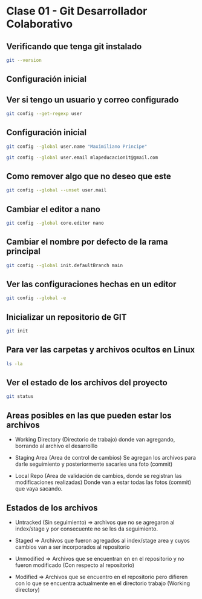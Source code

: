 # Clase 01 -  Git Desarrollador Colaborativo

## Verificando que tenga git instalado

```sh
git --version
```

## Configuración inicial


## Ver si tengo un usuario y correo configurado

```sh
git config --get-regexp user
```


## Configuración inicial

```sh
git config --global user.name "Maximiliano Principe"
```

```sh
git config --global user.email mlapeducacionit@gmail.com
```


## Como remover algo que no deseo que este

```sh
git config --global --unset user.mail
```


## Cambiar el editor a nano

```sh
git config --global core.editor nano
```


## Cambiar el nombre por defecto de la rama principal

```sh
git config --global init.defaultBranch main
```

## Ver las configuraciones hechas en un editor

```sh
git config --global -e
```

## Inicializar un repositorio de GIT

```sh
git init
```

## Para ver las carpetas y archivos ocultos en Linux

```sh
ls -la
```

## Ver el estado de los archivos del proyecto

```sh
git status
```


## Areas posibles en las que pueden estar los archivos

* Working Directory (Directorio de trabajo) donde van agregando, borrando al archivo el desarrolllo

* Staging Area (Area de control de cambios) Se agregan los archivos para darle seguimiento y posteriormente sacarles una foto (commit)

* Local Repo (Area de validación de cambios, donde se registran las modificaciones realizadas) Donde van a estar todas las fotos (commit) que vaya sacando.


## Estados de los archivos

* Untracked (Sin seguimiento) => archivos que no se agregaron al index/stage y por consecuente no se les da seguimiento.

* Staged => Archivos que fueron agregados al index/stage area y cuyos cambios van a ser incorporados al repositorio

* Unmodified => Archivos que se encuentran en en el repositorio y no fueron modificado (Con respecto al repositorio)

* Modified => Archivos que se encuentro en el repositorio pero difieren con lo que se encuentra actualmente en el directorio trabajo (Working directory)